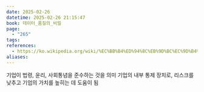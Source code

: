 ```yaml
---
date: 2025-02-26
datetime: 2025-02-26 21:15:47
book: 데이터_품질의_비밀
page:
  - "265"
tags: 
references:
  - https://ko.wikipedia.org/wiki/%EC%BB%B4%ED%94%8C%EB%9D%BC%EC%9D%B4%EC%96%B8%EC%8A%A4#:~:text=%EC%BB%B4%ED%94%8C%EB%9D%BC%EC%9D%B4%EC%96%B8%EC%8A%A4(compliance)%EB%8A%94%20%ED%86%B5%EC%83%81%20%EB%B2%95%EA%B7%9C%EC%A4%80%EC%88%98/%20%EC%A4%80%EB%B2%95%EA%B0%90%EC%8B%9C/%20%EB%82%B4%EB%B6%80%ED%86%B5%EC%A0%9C%20%EB%8F%99%EC%9D%98%20%EC%9D%98%EB%AF%B8%EB%A1%9C,%ED%94%84%EB%A1%9C%EA%B7%B8%EB%9E%A8(compliance%20program)%EC%9D%B4%EB%9E%80%20%E2%80%9C%EA%B8%B0%EC%97%85%EC%9D%B4%20%EC%82%AC%EC%97%85%20%EC%B6%94%EC%A7%84%20%EA%B3%BC%EC%A0%95%EC%97%90%EC%84%9C%20%EC%9E%90%EB%B0%9C%EC%A0%81%EC%9C%BC%EB%A1%9C
aliases:
---
```

기업이 법령, 윤리, 사회통념을 준수하는 것을 의미
기업의 내부 통제 장치로, 리스크를 낮추고 기업의 가치를 높히는 데 도움이 됨